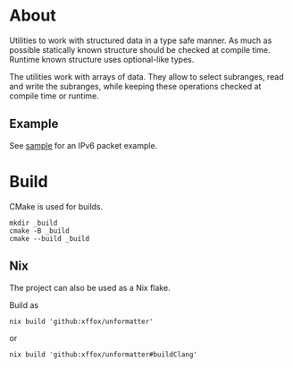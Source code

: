 # About

Utilities to work with structured data in a type safe manner. As much as possible statically known structure should be checked at compile time. Runtime known structure uses optional-like types.

The utilities work with arrays of data. They allow to select subranges, read and write the subranges, while keeping these operations checked at compile time or runtime.

## Example

See [sample](sample/main.cpp) for an IPv6 packet example.

# Build

CMake is used for builds.

    mkdir _build
    cmake -B _build
    cmake --build _build

## Nix

The project can also be used as a Nix flake.

Build as

    nix build 'github:xffox/unformatter'

or

    nix build 'github:xffox/unformatter#buildClang'
